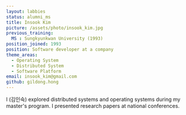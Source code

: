 ```yaml
---
layout: labbies
status: alumni_ms
title: Insook Kim
picture: /assets/photo/insook_kim.jpg
previous_training:
  MS : Sungkyunkwan University (1993)
position_joined: 1993
position: Software developer at a company
theme_areas:
  - Operating System
  - Distributed System
  - Software Platform
email: insook_kim@gmail.com
github: gildong.hong
---
```


I (김인숙) explored distributed systems and operating systems during my master's program. I presented research papers at national conferences.